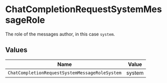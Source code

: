 # ChatCompletionRequestSystemMessageRole

The role of the messages author, in this case `system`.


## Values

| Name                                           | Value                                          |
| ---------------------------------------------- | ---------------------------------------------- |
| `ChatCompletionRequestSystemMessageRoleSystem` | system                                         |